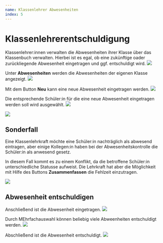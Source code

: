 ```yaml
---
name: Klassenlehrer Abwesenheiten
index: 5
---
```

# Klassenlehrerentschuldigung
Klassenlehrer:innen verwalten die Abwesenheiten ihrer Klasse über das Klassenbuch verwalten. Hierbei ist es egal, ob eine zukünftige oader zurückliegende Abwesenheit eingetragen und ggf. entschuldigt wird.
![](/Bilder/webuntis/LuL/EntschuldigenSonderfall1/wu_Klassenlehrer_Entschuldigen_Fehler1.png)

Unter **Abwesenheiten** werden die Abwesenheiten der eigenen Klasse angezeigt.
![](/Bilder/webuntis/LuL/EntschuldigenSonderfall1/wu_Klassenlehrer_Entschuldigen_Fehler2.PNG)

Mit dem Button **Neu** kann eine neue Abwesenheit eingetragen werden.
![](/Bilder/webuntis/LuL/EntschuldigenSonderfall1/wu_Klassenlehrer_Entschuldigen_Fehler3.PNG)

Die entsprechende Schüler:in für die eine neue Abwesenheit eingetragen werden soll wird ausgewählt.
![](/Bilder/webuntis/LuL/EntschuldigenSonderfall1/wu_Klassenlehrer_Entschuldigen_Fehler4.PNG)

![](/Bilder/webuntis/LuL/EntschuldigenSonderfall1/wu_Klassenlehrer_Entschuldigen_Fehler5.PNG)

## Sonderfall
Eine Klassenlehrkraft möchte eine Schüler:in nachträglich als abwesend eintragen, aber einige Kollegen:in haben bei der Abwesenheitskontrolle die Schüler:in als anwesend gesetz.

In diesem Fall kommt es zu einem Konflikt, da die betroffene Schüler:in unterschiedliche Statusse aufweist. Die Lehrkraft hat aber die Möglichkeit mit Hilfe des Buttons **Zusammenfassen** die Fehlzeit einzutragen.

![](/Bilder/webuntis/LuL/EntschuldigenSonderfall1/wu_Klassenlehrer_Entschuldigen_Fehler6.PNG)

## Abwesenheit entschuldigen
Anschließend ist die Abwesenheit eingetragen.
![](/Bilder/webuntis/LuL/EntschuldigenSonderfall1/wu_Klassenlehrer_Entschuldigen_Fehler7.PNG)

Durch MEhrfachauswahl können beliebig viele Abweenheiten entschuldigt werden.
![](/Bilder/webuntis/LuL/EntschuldigenSonderfall1/wu_Klassenlehrer_Entschuldigen_Fehler8.PNG)

Abschließend ist die Abwesenheit entschuldigt.
![](/Bilder/webuntis/LuL/EntschuldigenSonderfall1/wu_Klassenlehrer_Entschuldigen_Fehler9.PNG)


